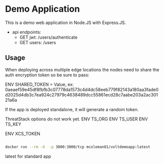 # Demo Application

This is a demo web application in Node.JS with Express.JS.  

- api endpoints:
  - GET jwt:  /users/authenticate
  - GET users: /users

## Usage

When deploying across multiple edge locations the nodes need to share the auth encryption token so be sure to pass:

ENV SHARED_TOKEN = Value, ex: 0aeaef59e45df8fbfb3c07778da1573c4d4dc58eeb779f82143a180aa3fade0d2025d4db3c7ea924c27979c4638489dcc55861ecd28c7aabe203a2ac30121a6a

If the app is deployed standalone, it will generate a random token.

ThreatStack options do not work yet.
ENV TS_ORG
ENV TS_USER
ENV TS_KEY

ENV XCS_TOKEN

```bash

docker run --rm -d  -p 3000:3000/tcp mcoleman81/voltdemoapp:latest

```

latest for standard app
